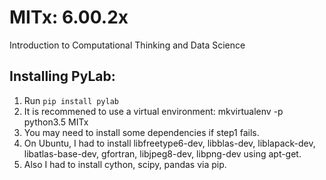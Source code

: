 # MITx: 6.00.2x 
Introduction to Computational Thinking and Data Science

Installing PyLab:
---

1. Run `pip install pylab` 
2. It is recommened to use a virtual environment: mkvirtualenv -p python3.5 MITx
3. You may need to install some dependencies if step1 fails. 
4. On Ubuntu, I had to install libfreetype6-dev, libblas-dev, liblapack-dev, libatlas-base-dev, gfortran, libjpeg8-dev, libpng-dev using apt-get.
5. Also I had to install cython, scipy, pandas via pip.
